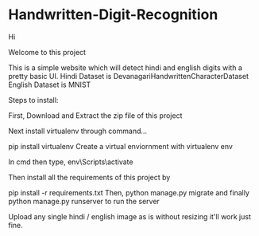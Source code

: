 # Handwritten-Digit-Recognition
Hi

Welcome to this project

This is a simple website which will detect hindi and english digits with a pretty basic UI. Hindi Dataset is DevanagariHandwrittenCharacterDataset English Dataset is MNIST

Steps to install:

First, Download and Extract the zip file of this project

Next install virtualenv through command...

pip install virtualenv
Create a virtual enviornment with virtualenv env

In cmd then type, env\Scripts\activate

Then install all the requirements of this project by

pip install -r requirements.txt
Then, python manage.py migrate and finally python manage.py runserver to run the server

Upload any single hindi / english image as is without resizing it'll work just fine.
